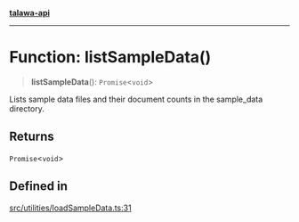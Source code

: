 [**talawa-api**](../../../README.md)

***

# Function: listSampleData()

> **listSampleData**(): `Promise`\<`void`\>

Lists sample data files and their document counts in the sample_data directory.

## Returns

`Promise`\<`void`\>

## Defined in

[src/utilities/loadSampleData.ts:31](https://github.com/Suyash878/talawa-api/blob/095e6964ce2a06c1c30d1acf81b6162203f1db91/src/utilities/loadSampleData.ts#L31)
